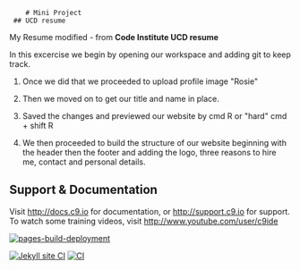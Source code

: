        # Mini Project 
     ## UCD resume

My Resume modified - from **Code Institute UCD resume**

In this excercise we begin by opening our workspace and adding git to keep track.

1) Once we did that we proceeded to upload profile image  "Rosie"

2) Then we moved on to get our title and name in place. 
3) Saved the changes and previewed our website by  cmd R or "hard" cmd + shift R
4) We then proceeded to build the structure of our website beginning with the header
   then the footer and adding the logo, three reasons to hire me,
   contact and personal details.  



## Support & Documentation

Visit http://docs.c9.io for documentation, or http://support.c9.io for support.
To watch some training videos, visit http://www.youtube.com/user/c9ide

[![pages-build-deployment](https://github.com/SOliv1/sjo-resume-cv/actions/workflows/pages/pages-build-deployment/badge.svg)](https://github.com/SOliv1/sjo-resume-cv/actions/workflows/pages/pages-build-deployment)

[![Jekyll site CI](https://github.com/SOliv1/sjo-resume-cv/actions/workflows/jekyll.yml/badge.svg)](https://github.com/SOliv1/sjo-resume-cv/actions/workflows/jekyll.yml)
[![CI](https://github.com/SOliv1/sjo-resume-cv/actions/workflows/main.yml/badge.svg)](https://github.com/SOliv1/sjo-resume-cv/actions/workflows/main.yml)

